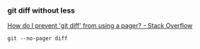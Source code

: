###  git diff without less


[How do I prevent 'git diff' from using a pager? - Stack Overflow](https://stackoverflow.com/questions/2183900/how-do-i-prevent-git-diff-from-using-a-pager "How do I prevent 'git diff' from using a pager? - Stack Overflow")


 

```
git --no-pager diff

```
